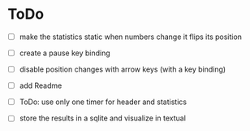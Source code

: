 




# ToDo

* [ ] make the statistics static when numbers change it flips its position
* [ ] create a pause key binding
* [ ] disable position changes with arrow keys (with a key binding)
* [ ] add Readme
* [ ] ToDo: use only one timer for header and statistics




* [ ] store the results in a sqlite and visualize in textual
